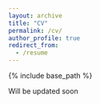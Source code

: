 ```yaml
---
layout: archive
title: "CV"
permalink: /cv/
author_profile: true
redirect_from:
  - /resume
---
```


{% include base_path %}

Will be updated soon
